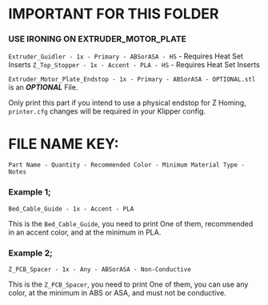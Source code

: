 # IMPORTANT FOR THIS FOLDER
### USE IRONING ON EXTRUDER_MOTOR_PLATE
`Extruder_Guidler - 1x - Primary - ABSorASA - HS` - Requires Heat Set Inserts
`Z_Top_Stopper - 1x - Accent - PLA - HS` - Requires Heat Set Inserts

`Extruder_Motor_Plate_Endstop - 1x - Primary - ABSorASA - OPTIONAL.stl` is an ***OPTIONAL*** File.

Only print this part if you intend to use a physical endstop for Z Homing, `printer.cfg` changes will be required in your Klipper config.

# FILE NAME KEY:
`Part Name - Quantity - Recommended Color - Minimum Material Type - Notes`

### Example 1;
`Bed_Cable_Guide - 1x - Accent - PLA`  

This is the `Bed_Cable_Guide`, you need to print One of them, recommended in an accent color, and at the minimum in PLA.

### Example 2;
`Z_PCB_Spacer - 1x - Any - ABSorASA - Non-Conductive`

This is the `Z_PCB_Spacer`, you need to print One of them, you can use any color, at the minimum in ABS or ASA, and must not be conductive.
